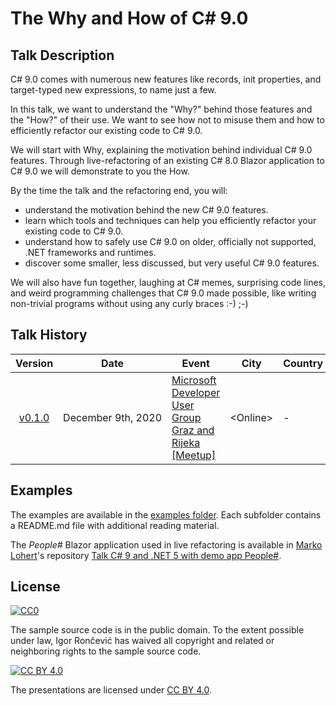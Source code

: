 # The Why and How of C# 9.0

## Talk Description

C# 9.0 comes with numerous new features like records, init properties, and target-typed new expressions, to name just a few.

In this talk, we want to understand the "Why?" behind those features and the "How?" of their use. We want to see how not to misuse them and how to efficiently refactor our existing code to C# 9.0.

We will start with Why, explaining the motivation behind individual C# 9.0 features. Through live-refactoring of an existing C# 8.0 Blazor application to C# 9.0 we will demonstrate to you the How.

By the time the talk and the refactoring end, you will:
- understand the motivation behind the new C# 9.0 features.
- learn which tools and techniques can help you efficiently refactor your existing code to C# 9.0.
- understand how to safely use C# 9.0 on older, officially not supported, .NET frameworks and runtimes.
- discover some smaller, less discussed, but very useful C# 9.0 features.

We will also have fun together, laughing at C# memes, surprising code lines, and weird programming challenges that C# 9.0 made possible, like writing non-trivial programs without using any curly braces :-) ;-)

## Talk History

|                           Version                            | Date                          | Event                                                        |       City        | Country | Video |
| :----------------------------------------------------------: | ----------------------------- | ------------------------------------------------------------ | :---------------: | ------- | ----- |
| [v0.1.0](https://github.com/ironcev-talks/the-why-and-how-of-csharp-9.0/releases/tag/2020-12-09-Online-Microsoft-Developer-User-Groups-Graz-and-Rijeka-Meetup) | December&nbsp;9th,&nbsp;2020 | [Microsoft Developer User Group Graz and Rijeka [Meetup]](https://www.meetup.com/MicrosoftDeveloperGraz/events/274256814/) | &lt;Online&gt; | -   | [YouTube](https://www.youtube.com/watch?v=C14pDSfO55s) |

## Examples

The examples are available in the [examples folder](examples). Each subfolder contains a README.md file with additional reading material.

The *People#* Blazor application used in live refactoring is available in [Marko Lohert](https://github.com/marko-lohert)'s repository [Talk C# 9 and .NET 5 with demo app People#](https://github.com/marko-lohert/Talk_CSharp_9_and_.NET_5_demo_app_PeopleSharp).

## License
[![CC0](http://mirrors.creativecommons.org/presskit/buttons/88x31/svg/cc-zero.svg)](http://creativecommons.org/publicdomain/zero/1.0)

The sample source code is in the public domain. To the extent possible under law, Igor Rončević has waived all copyright and related or neighboring rights to the sample source code.

[![CC BY 4.0](http://mirrors.creativecommons.org/presskit/buttons/88x31/svg/by.svg)](https://creativecommons.org/licenses/by/4.0/)

The presentations are licensed under [CC BY 4.0](https://creativecommons.org/licenses/by/4.0/).

